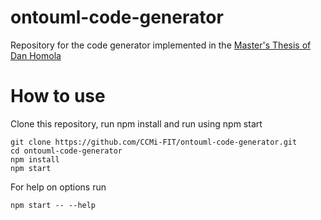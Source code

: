 # ontouml-code-generator
Repository for the code generator implemented in the [Master's Thesis of Dan Homola](https://dspace.cvut.cz/bitstream/handle/10467/65132/F8-DP-2016-Homola-Dan-thesis.pdf?sequence=-1)

# How to use
Clone this repository, run npm install and run using npm start
```
git clone https://github.com/CCMi-FIT/ontouml-code-generator.git
cd ontouml-code-generator
npm install
npm start
```

For help on options run
```
npm start -- --help
```
